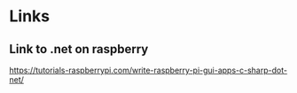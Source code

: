 # Links
## Link to .net on raspberry
https://tutorials-raspberrypi.com/write-raspberry-pi-gui-apps-c-sharp-dot-net/
